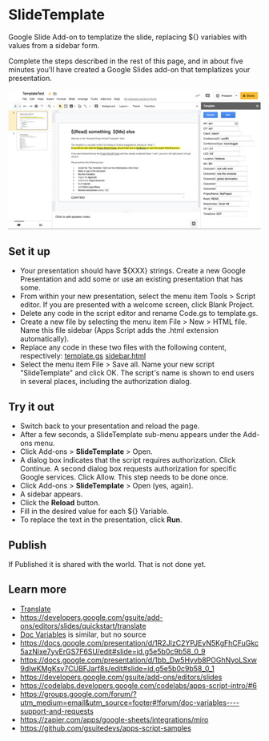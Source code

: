 # SlideTemplate
Google Slide Add-on to templatize the slide, replacing ${} variables with values from a sidebar form.

Complete the steps described in the rest of this page, and in about five minutes you'll have created a Google Slides add-on that templatizes your presentation.

![SlideTemplate](SlideTemplate.png)

## Set it up
* Your presentation should have ${XXX} strings.  Create a new Google Presentation and add some or use an existing presentation that has some.
* From within your new presentation, select the menu item Tools > Script editor. If you are presented with a welcome screen, click Blank Project.
* Delete any code in the script editor and rename Code.gs to template.gs.
* Create a new file by selecting the menu item File > New > HTML file. Name this file sidebar (Apps Script adds the .html extension automatically).
* Replace any code in these two files with the following content, respectively:
[template.gs](template.gs)
[sidebar.html](sidebar.html)
* Select the menu item File > Save all. Name your new script "SlideTemplate" and click OK. The script's name is shown to end users in several places, including the authorization dialog.

## Try it out
* Switch back to your presentation and reload the page.
* After a few seconds, a SlideTemplate sub-menu appears under the Add-ons menu. 
* Click Add-ons > **SlideTemplate** > Open.
* A dialog box indicates that the script requires authorization. Click Continue. A second dialog box requests authorization for specific Google services. Click Allow. This step needs to be done once.
* Click Add-ons > **SlideTemplate** > Open (yes, again).
* A sidebar appears. 
* Click the **Reload** button. 
* Fill in the desired value for each ${} Variable. 
* To replace the text in the presentation, click **Run**.

## Publish
If Published it is shared with the world.  That is not done yet.

## Learn more
* [Translate](https://developers.google.com/apps-script/guides/slides/samples/translate)
* https://developers.google.com/gsuite/add-ons/editors/slides/quickstart/translate
* [Doc Variables](http://docvariables.com/) is similar, but no source
* https://docs.google.com/presentation/d/1R2JlzC2YPJEyN5KgFhCFuGkc5azNixe7yvErGS7F6SU/edit#slide=id.g5e5b0c9b58_0_9
* https://docs.google.com/presentation/d/1bb_Dw5Hyvb8POGhNyoLSxw9dIwKMgKsv7CUBFJarf8s/edit#slide=id.g5e5b0c9b58_0_1
* https://developers.google.com/gsuite/add-ons/editors/slides
* https://codelabs.developers.google.com/codelabs/apps-script-intro/#6
* https://groups.google.com/forum/?utm_medium=email&utm_source=footer#!forum/doc-variables----support-and-requests
* https://zapier.com/apps/google-sheets/integrations/miro
* https://github.com/gsuitedevs/apps-script-samples
